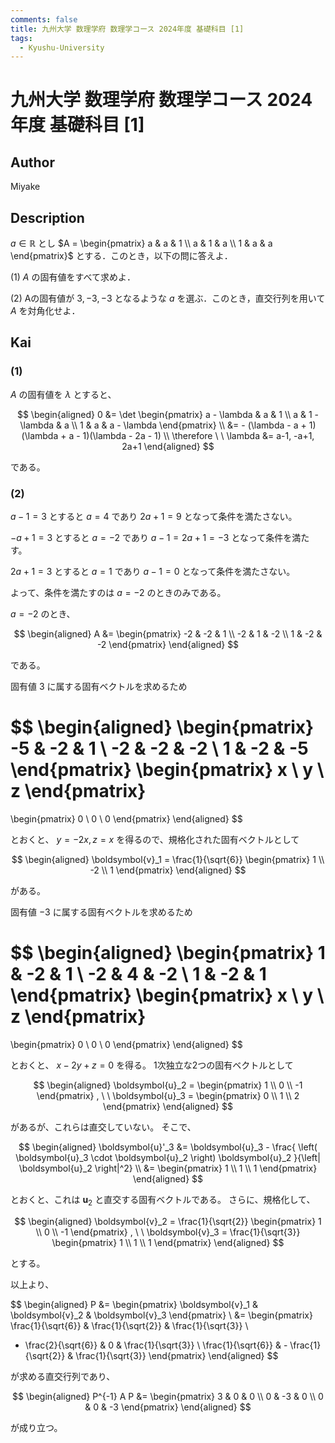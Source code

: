 ```yaml
---
comments: false
title: 九州大学 数理学府 数理学コース 2024年度 基礎科目 [1]
tags:
  - Kyushu-University
---
```

# 九州大学 数理学府 数理学コース 2024年度 基礎科目 \[1\]

## **Author**
Miyake

## **Description**
$a \in \mathbb{R}$ とし $A = \begin{pmatrix} a & a & 1 \\ a & 1 & a \\ 1 & a & a  \end{pmatrix}$ とする．このとき，以下の問に答えよ．

(1) $A$ の固有値をすべて求めよ．

(2) Aの固有値が $3, −3, −3$ となるような $a$ を選ぶ．このとき，直交行列を用いて $A$ を対角化せよ．

## **Kai**
### (1)
$A$ の固有値を $\lambda$ とすると、

$$
\begin{aligned}
0
&= \det \begin{pmatrix}
a - \lambda & a & 1 \\ a & 1 - \lambda & a \\ 1 & a & a - \lambda
\end{pmatrix}
\\
&= - (\lambda - a + 1)(\lambda + a - 1)(\lambda - 2a - 1)
\\
\therefore \ \ 
\lambda &= a-1, -a+1, 2a+1
\end{aligned}
$$

である。

### (2)
$a-1=3$ とすると $a=4$ であり $2a+1=9$ となって条件を満たさない。

$-a+1=3$ とすると $a=-2$ であり $a-1=2a+1=-3$ となって条件を満たす。

$2a+1=3$ とすると $a=1$ であり $a-1=0$ となって条件を満たさない。

よって、条件を満たすのは $a=-2$ のときのみである。

$a=-2$ のとき、

$$
\begin{aligned}
A
&= \begin{pmatrix} -2 & -2 & 1 \\ -2 & 1 & -2 \\ 1 & -2 & -2 \end{pmatrix}
\end{aligned}
$$

である。

固有値 $3$ に属する固有ベクトルを求めるため

$$
\begin{aligned}
\begin{pmatrix} -5 & -2 & 1 \\ -2 & -2 & -2 \\ 1 & -2 & -5 \end{pmatrix}
\begin{pmatrix} x \\ y \\ z \end{pmatrix}
=
\begin{pmatrix} 0 \\ 0 \\ 0 \end{pmatrix}
\end{aligned}
$$

とおくと、 $y=-2x, z=x$ を得るので、規格化された固有ベクトルとして

$$
\begin{aligned}
\boldsymbol{v}_1 = \frac{1}{\sqrt{6}}
\begin{pmatrix} 1 \\ -2 \\ 1 \end{pmatrix}
\end{aligned}
$$

がある。

固有値 $-3$ に属する固有ベクトルを求めるため

$$
\begin{aligned}
\begin{pmatrix} 1 & -2 & 1 \\ -2 & 4 & -2 \\ 1 & -2 & 1 \end{pmatrix}
\begin{pmatrix} x \\ y \\ z \end{pmatrix}
=
\begin{pmatrix} 0 \\ 0 \\ 0 \end{pmatrix}
\end{aligned}
$$

とおくと、 $x-2y+z=0$ を得る。
1次独立な2つの固有ベクトルとして

$$
\begin{aligned}
\boldsymbol{u}_2 = \begin{pmatrix} 1 \\ 0 \\ -1 \end{pmatrix}
, \ \ 
\boldsymbol{u}_3 = \begin{pmatrix} 0 \\ 1 \\ 2 \end{pmatrix}
\end{aligned}
$$

があるが、これらは直交していない。
そこで、

$$
\begin{aligned}
\boldsymbol{u}'_3
&= \boldsymbol{u}_3 - \frac{
\left( \boldsymbol{u}_3 \cdot \boldsymbol{u}_2 \right) \boldsymbol{u}_2
}{\left| \boldsymbol{u}_2 \right|^2}
\\
&= \begin{pmatrix} 1 \\ 1 \\ 1 \end{pmatrix}
\end{aligned}
$$

とおくと、これは $\boldsymbol{u}_2$ と直交する固有ベクトルである。
さらに、規格化して、

$$
\begin{aligned}
\boldsymbol{v}_2
= \frac{1}{\sqrt{2}} \begin{pmatrix} 1 \\ 0 \\ -1 \end{pmatrix}
, \ \ 
\boldsymbol{v}_3 
= \frac{1}{\sqrt{3}} \begin{pmatrix} 1 \\ 1 \\ 1 \end{pmatrix}
\end{aligned}
$$

とする。

以上より、

$$
\begin{aligned}
P
&= \begin{pmatrix}
\boldsymbol{v}_1 & \boldsymbol{v}_2 & \boldsymbol{v}_3
\end{pmatrix}
\\
&= \begin{pmatrix}
\frac{1}{\sqrt{6}} & \frac{1}{\sqrt{2}} & \frac{1}{\sqrt{3}} \\
- \frac{2}{\sqrt{6}} & 0 & \frac{1}{\sqrt{3}} \\
\frac{1}{\sqrt{6}} & - \frac{1}{\sqrt{2}} & \frac{1}{\sqrt{3}}
\end{pmatrix}
\end{aligned}
$$

が求める直交行列であり、

$$
\begin{aligned}
P^{-1} A P
&= \begin{pmatrix} 3 & 0 & 0 \\ 0 & -3 & 0 \\ 0 & 0 & -3 \end{pmatrix}
\end{aligned}
$$

が成り立つ。